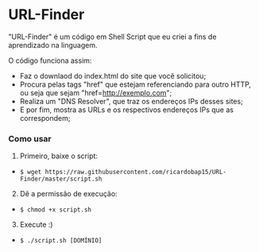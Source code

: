 # URL-Finder

"URL-Finder" é um código em Shell Script que eu criei a fins de aprendizado na linguagem.

O código funciona assim:
  - Faz o downlaod do index.html do site que você solicitou;
  - Procura pelas tags "href" que estejam referenciando para outro HTTP, ou seja que sejam "href=http://exemplo.com";
  - Realiza um "DNS Resolver", que traz os endereços IPs desses sites; 
  - E por fim, mostra as URLs e os respectivos endereços IPs que as correspondem;
  
### Como usar

1. Primeiro, baixe o script:
- `$ wget https://raw.githubusercontent.com/ricardobap15/URL-Finder/master/script.sh`

2. Dê a permissão de execução:
- `$ chmod +x script.sh`

3. Execute :)
- `$ ./script.sh [DOMÍNIO]`




  
 
 
